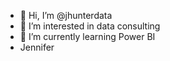 - 👋 Hi, I’m @jhunterdata
- 👀 I’m interested in data consulting
- 🌱 I’m currently learning Power BI
- Jennifer
<!---
jhunterdata/jhunterdata is a ✨ special ✨ repository because its `README.md` (this file) appears on your GitHub profile.
You can click the Preview link to take a look at your changes.
--->
